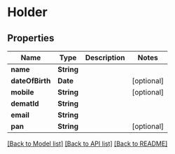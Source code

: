 # Holder

## Properties
Name | Type | Description | Notes
------------ | ------------- | ------------- | -------------
**name** | **String** |  | 
**dateOfBirth** | **Date** |  | [optional] 
**mobile** | **String** |  | [optional] 
**dematId** | **String** |  | 
**email** | **String** |  | 
**pan** | **String** |  | [optional] 

[[Back to Model list]](../README.md#documentation-for-models) [[Back to API list]](../README.md#documentation-for-api-endpoints) [[Back to README]](../README.md)


